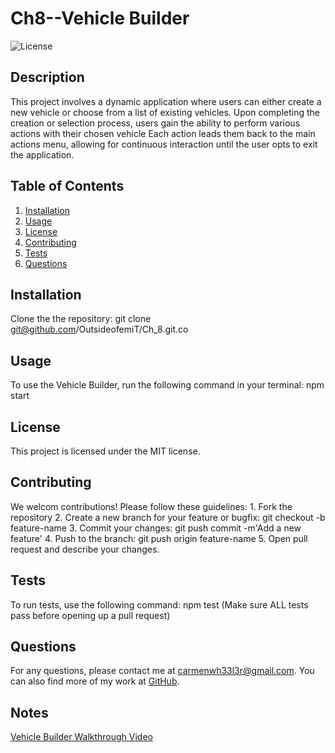 
# Ch8--Vehicle Builder

![License](https://img.shields.io/badge/License-MIT-yellow.svg)

## Description
This project involves a dynamic application where users can either create a new vehicle or choose from a list of existing vehicles. Upon completing the creation or selection process, users gain the ability to perform various actions with their chosen vehicle Each action leads them back to the main actions menu, allowing for continuous interaction until the user opts to exit the application.

## Table of Contents
1. [Installation](#installation)
2. [Usage](#usage)
3. [License](#license)
4. [Contributing](#contributing)
5. [Tests](#tests)
6. [Questions](#questions)

## Installation
Clone the the repository: git clone git@github.com/OutsideofemiT/Ch_8.git.co

## Usage
To use the Vehicle Builder, run the following command in your terminal: npm start

## License
This project is licensed under the MIT license.

## Contributing
We welcom contributions! Please follow these guidelines: 1. Fork the repository 2. Create a new branch for your feature or bugfix: git checkout -b feature-name 3. Commit your changes: git push commit  -m'Add a new feature' 4. Push to the branch: git push origin feature-name 5. Open pull request and describe your changes.

## Tests
To run tests, use the following command: npm test (Make sure ALL tests pass before opening up a pull request)

## Questions
For any questions, please contact me at carmenwh33l3r@gmail.com. You can also find more of my work at [GitHub](https://github.com/OutsideofEmit).

## Notes
[Vehicle Builder Walkthrough Video](https://drive.google.com/file/d/1cS7hHHn9V_kcMHOKSx-I2CoR3nMPHv-3/view?usp=drive_link)
